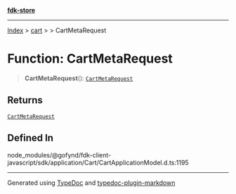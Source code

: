 [**fdk-store**](../../../README.md)
***

[Index](../../../API.md) > [cart](../../README.md) > [<internal>](../README.md) > CartMetaRequest

# Function: CartMetaRequest

> **CartMetaRequest**(): [`CartMetaRequest`](../type-aliases/type-alias.CartMetaRequest.md)

## Returns

[`CartMetaRequest`](../type-aliases/type-alias.CartMetaRequest.md)

## Defined In

node\_modules/@gofynd/fdk-client-javascript/sdk/application/Cart/CartApplicationModel.d.ts:1195

***
Generated using [TypeDoc](https://typedoc.org/) and [typedoc-plugin-markdown](https://www.npmjs.com/package/typedoc-plugin-markdown)
